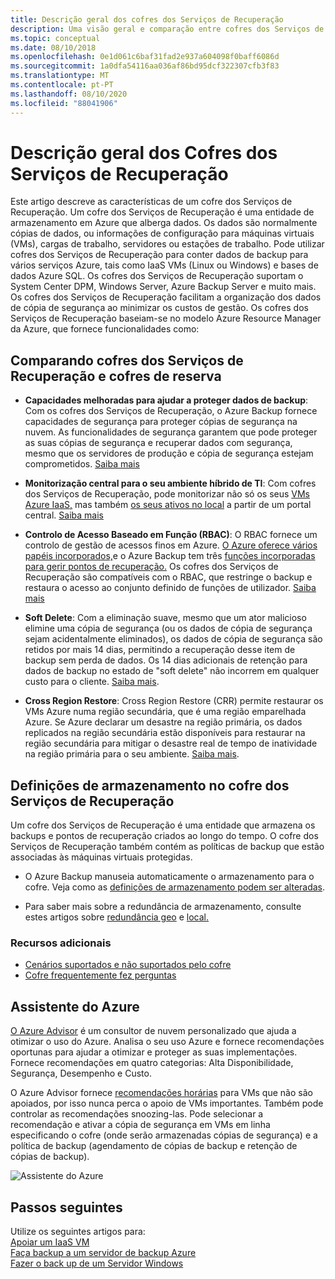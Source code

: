 ```yaml
---
title: Descrição geral dos cofres dos Serviços de Recuperação
description: Uma visão geral e comparação entre cofres dos Serviços de Recuperação e cofres Azure Backup.
ms.topic: conceptual
ms.date: 08/10/2018
ms.openlocfilehash: 0e1d061c6baf31fad2e937a604098f0baff6086d
ms.sourcegitcommit: 1a0dfa54116aa036af86bd95dcf322307cfb3f83
ms.translationtype: MT
ms.contentlocale: pt-PT
ms.lasthandoff: 08/10/2020
ms.locfileid: "88041906"
---
```

# <a name="recovery-services-vaults-overview"></a>Descrição geral dos Cofres dos Serviços de Recuperação

Este artigo descreve as características de um cofre dos Serviços de Recuperação. Um cofre dos Serviços de Recuperação é uma entidade de armazenamento em Azure que alberga dados. Os dados são normalmente cópias de dados, ou informações de configuração para máquinas virtuais (VMs), cargas de trabalho, servidores ou estações de trabalho. Pode utilizar cofres dos Serviços de Recuperação para conter dados de backup para vários serviços Azure, tais como IaaS VMs (Linux ou Windows) e bases de dados Azure SQL. Os cofres dos Serviços de Recuperação suportam o System Center DPM, Windows Server, Azure Backup Server e muito mais. Os cofres dos Serviços de Recuperação facilitam a organização dos dados de cópia de segurança ao minimizar os custos de gestão. Os cofres dos Serviços de Recuperação baseiam-se no modelo Azure Resource Manager da Azure, que fornece funcionalidades como:

## <a name="comparing-recovery-services-vaults-and-backup-vaults"></a>Comparando cofres dos Serviços de Recuperação e cofres de reserva

- **Capacidades melhoradas para ajudar a proteger dados de backup**: Com os cofres dos Serviços de Recuperação, o Azure Backup fornece capacidades de segurança para proteger cópias de segurança na nuvem. As funcionalidades de segurança garantem que pode proteger as suas cópias de segurança e recuperar dados com segurança, mesmo que os servidores de produção e cópia de segurança estejam comprometidos. [Saiba mais](backup-azure-security-feature.md)

- **Monitorização central para o seu ambiente híbrido de TI**: Com cofres dos Serviços de Recuperação, pode monitorizar não só os seus [VMs Azure IaaS,](backup-azure-manage-vms.md) mas também [os seus ativos no local](backup-azure-manage-windows-server.md#manage-backup-items) a partir de um portal central. [Saiba mais](backup-azure-monitoring-built-in-monitor.md)

- **Controlo de Acesso Baseado em Função (RBAC)**: O RBAC fornece um controlo de gestão de acessos finos em Azure. [O Azure oferece vários papéis incorporados,](../role-based-access-control/built-in-roles.md)e o Azure Backup tem três [funções incorporadas para gerir pontos de recuperação.](backup-rbac-rs-vault.md) Os cofres dos Serviços de Recuperação são compatíveis com o RBAC, que restringe o backup e restaura o acesso ao conjunto definido de funções de utilizador. [Saiba mais](backup-rbac-rs-vault.md)

- **Soft Delete**: Com a eliminação suave, mesmo que um ator malicioso elimine uma cópia de segurança (ou os dados de cópia de segurança sejam acidentalmente eliminados), os dados de cópia de segurança são retidos por mais 14 dias, permitindo a recuperação desse item de backup sem perda de dados. Os 14 dias adicionais de retenção para dados de backup no estado de "soft delete" não incorrem em qualquer custo para o cliente. [Saiba mais](backup-azure-security-feature-cloud.md).

- **Cross Region Restore**: Cross Region Restore (CRR) permite restaurar os VMs Azure numa região secundária, que é uma região emparelhada Azure. Se Azure declarar um desastre na região primária, os dados replicados na região secundária estão disponíveis para restaurar na região secundária para mitigar o desastre real de tempo de inatividade na região primária para o seu ambiente. [Saiba mais](backup-azure-arm-restore-vms.md#cross-region-restore).

## <a name="storage-settings-in-the-recovery-services-vault"></a>Definições de armazenamento no cofre dos Serviços de Recuperação

Um cofre dos Serviços de Recuperação é uma entidade que armazena os backups e pontos de recuperação criados ao longo do tempo. O cofre dos Serviços de Recuperação também contém as políticas de backup que estão associadas às máquinas virtuais protegidas.

- O Azure Backup manuseia automaticamente o armazenamento para o cofre. Veja como as [definições de armazenamento podem ser alteradas](./backup-create-rs-vault.md#set-storage-redundancy).

- Para saber mais sobre a redundância de armazenamento, consulte estes artigos sobre [redundância geo](../storage/common/storage-redundancy.md) e [local.](../storage/common/storage-redundancy.md)

### <a name="additional-resources"></a>Recursos adicionais

- [Cenários suportados e não suportados pelo cofre](backup-support-matrix.md#vault-support)
- [Cofre frequentemente fez perguntas](backup-azure-backup-faq.md)

## <a name="azure-advisor"></a>Assistente do Azure

[O Azure Advisor](../advisor/index.yml) é um consultor de nuvem personalizado que ajuda a otimizar o uso do Azure. Analisa o seu uso Azure e fornece recomendações oportunas para ajudar a otimizar e proteger as suas implementações. Fornece recomendações em quatro categorias: Alta Disponibilidade, Segurança, Desempenho e Custo.

O Azure Advisor fornece [recomendações horárias](../advisor/advisor-high-availability-recommendations.md#protect-your-virtual-machine-data-from-accidental-deletion) para VMs que não são apoiados, por isso nunca perca o apoio de VMs importantes. Também pode controlar as recomendações snoozing-las.  Pode selecionar a recomendação e ativar a cópia de segurança em VMs em linha especificando o cofre (onde serão armazenadas cópias de segurança) e a política de backup (agendamento de cópias de backup e retenção de cópias de backup).

![Assistente do Azure](./media/backup-azure-recovery-services-vault-overview/azure-advisor.png)

## <a name="next-steps"></a>Passos seguintes

Utilize os seguintes artigos para:</br>
[Apoiar um IaaS VM](backup-azure-arm-vms-prepare.md)</br>
[Faça backup a um servidor de backup Azure](backup-azure-microsoft-azure-backup.md)</br>
[Fazer o back up de um Servidor Windows](backup-windows-with-mars-agent.md)
